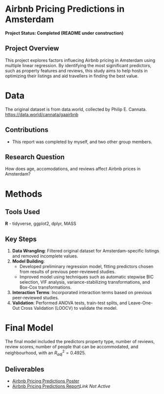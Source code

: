 # Airbnb Pricing Predictions in Amsterdam
**Project Status: Completed (README under construction)**

## Project Overview
This project explores factors influecing Airbnb pricing in Amsterdam using multiple linear regression. By identifying the most siginificant predictors, such as property features and reviews, this study aims to help hosts in optimizing their listings and aid travellers in finding the best value. 

# Data
The original dataset is from data.world, collected by Philip E. Cannata.
https://data.world/cannata/gaairbnb

## Contributions
- This report was completed by myself, and two other group members.
  
## Research Question
How does age, accomodations, and reviews affect Airbnb prices in Amsterdam?

# Methods
## Tools Used
**R** - tidyverse, ggplot2, dplyr, MASS

## Key Steps
1. **Data Wrangling**: Filtered original dataset for Amsterdam-specific listings and removed incomplete values.
2. **Model Building**:
   - Developed preliminary regression model, fitting predictors chosen from results of previous peer-reviewed studies.
   - Improved model using techniques such as automatic stepwise BIC selection, VIF analysis, variance-stabilizing transformations, and Box-Cox transformations.
3. **Interaction Terms**: Incorporated interaction terms based on previous peer-reviewed studies.
4. **Validation**: Performed ANOVA tests, train-test splits, and Leave-One-Out Cross Validation (LOOCV) to validate the model.

# Final Model
The final model included the predictors property type, number of reviews, review scores, number of people that can be accommodated, and neighbourhood, with an $R^2_{adj}=0.4925$.

## Deliverables
- [Airbnb Pricing Predictions Poster](https://github.com/sealine-e/airbnb-pricing/blob/main/STA302_final_project_poster.pdf)
- [Airbnb Pricing Predictions Report]()*Link Not Active*
